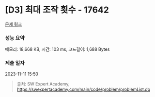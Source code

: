 # [D3] 최대 조작 횟수 - 17642 

[문제 링크](https://swexpertacademy.com/main/code/problem/problemDetail.do?contestProbId=AYj_Dz-6qLgDFASl) 

### 성능 요약

메모리: 18,668 KB, 시간: 103 ms, 코드길이: 1,688 Bytes

### 제출 일자

2023-11-11 15:50



> 출처: SW Expert Academy, https://swexpertacademy.com/main/code/problem/problemList.do